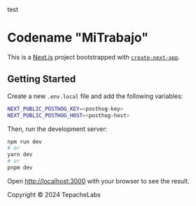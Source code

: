 test

# Codename "MiTrabajo"

This is a [Next.js](https://nextjs.org/) project bootstrapped with [`create-next-app`](https://github.com/vercel/next.js/tree/canary/packages/create-next-app).

## Getting Started

Create a new `.env.local` file and add the following variables:

```bash
NEXT_PUBLIC_POSTHOG_KEY=<posthog-key>
NEXT_PUBLIC_POSTHOG_HOST=<posthog-host>
```

Then, run the development server:

```bash
npm run dev
# or
yarn dev
# or
pnpm dev
```

Open [http://localhost:3000](http://localhost:3000) with your browser to see the result.

Copyright &copy; 2024 TepacheLabs
